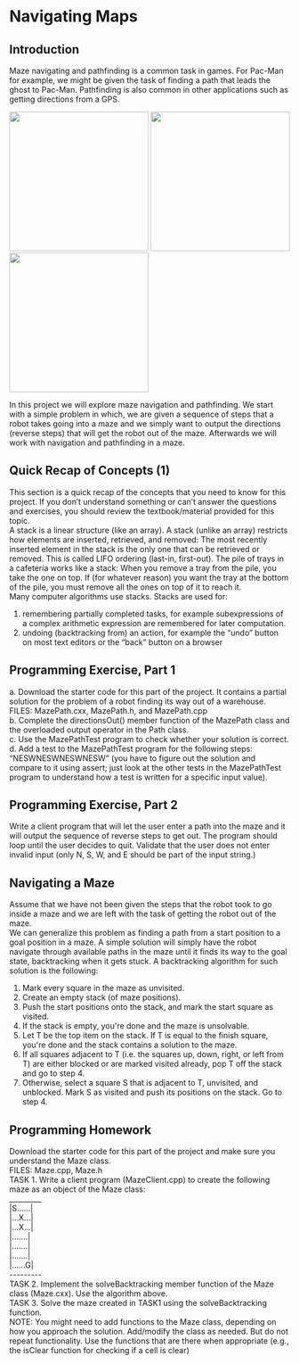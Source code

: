 # Navigating Maps

## Introduction
Maze navigating and pathfinding is a common task in games. For Pac-Man for example, we
might be given the task of finding a path that leads the ghost to Pac-Man. Pathfinding is also
common in other applications such as getting directions from a GPS. <br />

<p float="left">
  <img src="https://www.fishbowlinventory.com/blog/wp-content/uploads/2012/03/Maze-solved.jpg" width="250" />
  <img src="https://upload.wikimedia.org/wikipedia/en/5/59/Pac-man.png" width="250" /> 
  <img src="https://www.researchgate.net/profile/Gerald_Futschek/publication/221437678/figure/fig1/AS:305442774372352@1449834640553/The-Left-Wall-Algorithm-After-entering-the-maze-we-follow-the-left-wall-This-left-wall.png" width="250" />
</p>

In this project we will explore maze navigation and pathfinding. We start with a simple problem
in which, we are given a sequence of steps that a robot takes going into a maze and we simply
want to output the directions (reverse steps) that will get the robot out of the maze. Afterwards
we will work with navigation and pathfinding in a maze.

## Quick Recap of Concepts (1)
This section is a quick recap of the concepts that you need to know for this project. If you don’t
understand something or can’t answer the questions and exercises, you should review the
textbook/material provided for this topic. <br />
A stack is a linear structure (like an array). A stack (unlike an array) restricts how elements are
inserted, retrieved, and removed: The most recently inserted element in the stack is the only
one that can be retrieved or removed. This is called LIFO ordering (last-in, first-out).
The pile of trays in a cafeteria works like a stack: When you remove a tray from the pile, you
take the one on top. If (for whatever reason) you want the tray at the bottom of the pile, you
must remove all the ones on top of it to reach it. <br />
Many computer algorithms use stacks. Stacks are used for:
1. remembering partially completed tasks, for example subexpressions of a complex
arithmetic expression are remembered for later computation.
2. undoing (backtracking from) an action, for example the “undo” button on most text
editors or the “back” button on a browser

## Programming Exercise, Part 1
a. Download the starter code for this part of the project. It contains a partial solution for the
problem of a robot finding its way out of a warehouse. <br />
FILES: MazePath.cxx, MazePath.h, and MazePath.cpp <br />
b. Complete the directionsOut() member function of the MazePath class and the
overloaded output operator in the Path class. <br />
c. Use the MazePathTest program to check whether your solution is correct. <br />
d. Add a test to the MazePathTest program for the following steps: <br />
“NESWNESWNESWNESW” (you have to figure out the solution and compare to it using
assert; just look at the other tests in the MazePathTest program to understand how a
test is written for a specific input value).

## Programming Exercise, Part 2
Write a client program that will let the user enter a path into the maze and it will output the
sequence of reverse steps to get out. The program should loop until the user decides to quit.
Validate that the user does not enter invalid input (only N, S, W, and E should be part of the
input string.)

## Navigating a Maze
Assume that we have not been given the steps that the robot took to go inside a maze and we
are left with the task of getting the robot out of the maze. <br /> 
We can generalize this problem as finding a path from a start position to a goal position in a
maze. A simple solution will simply have the robot navigate through available paths in the maze
until it finds its way to the goal state, backtracking when it gets stuck. A backtracking
algorithm for such solution is the following:
1. Mark every square in the maze as unvisited.
2. Create an empty stack (of maze positions).
3. Push the start positions onto the stack, and mark the start square as visited.
4. If the stack is empty, you're done and the maze is unsolvable.
5. Let T be the top item on the stack. If T is equal to the finish square, you're done
and the stack contains a solution to the maze.
6. If all squares adjacent to T (i.e. the squares up, down, right, or left from T) are
either blocked or are marked visited already, pop T off the stack and go to step 4.
7. Otherwise, select a square S that is adjacent to T, unvisited, and unblocked.
Mark S as visited and push its positions on the stack. Go to step 4.

## Programming Homework
Download the starter code for this part of the project and make sure you understand the Maze
class. <br />
FILES: Maze.cpp, Maze.h <br />
TASK 1. Write a client program (MazeClient.cpp) to create the following maze as an object of
the Maze class: <br />
 _________ <br />
 |S......| <br />
 |...X...| <br />
 |...X...| <br />
 |.......| <br />
 |.......| <br />
 |.......| <br />
 |......G| <br />
 --------- <br />
TASK 2. Implement the solveBacktracking member function of the Maze class (Maze.cxx). Use
the algorithm above. <br />
TASK 3. Solve the maze created in TASK1 using the solveBacktracking function. <br />
NOTE: You might need to add functions to the Maze class, depending on how you approach the
solution. Add/modify the class as needed. But do not repeat functionality. Use the functions that
are there when appropriate (e.g., the isClear function for checking if a cell is clear) <br />
